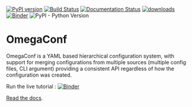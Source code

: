 [![PyPI version](https://badge.fury.io/py/omegaconf.svg)](https://badge.fury.io/py/omegaconf)
[![Build Status](https://travis-ci.com/omry/omegaconf.svg?branch=master)](https://travis-ci.com/omry/omegaconf)
[![Documentation Status](https://readthedocs.org/projects/omegaconf/badge/?version=latest)](https://omegaconf.readthedocs.io/en/latest/?badge=latest)
[![downloads](https://img.shields.io/pypi/dm/anybadge.svg)](https://pypistats.org/packages/omegaconf)
[![Binder](https://mybinder.org/badge_logo.svg)](https://mybinder.org/v2/gh/omry/omegaconf/master?filepath=docs%2Fnotebook%2FTutorial.ipynb)
![PyPI - Python Version](https://img.shields.io/pypi/pyversions/omegaconf.svg)
# OmegaConf

OmegaConf is a YAML based hierarchical configuration system, with support for merging configurations from multiple sources (multiple config files, CLI argument)
providing a consistent API regardless of how the configuration was created.

Run the live tutorial : [![Binder](https://mybinder.org/badge_logo.svg)](https://mybinder.org/v2/gh/omry/omegaconf/master?filepath=docs%2Fnotebook%2FTutorial.ipynb)

[Read the docs](https://omegaconf.readthedocs.io/en/latest/?badge=latest).
